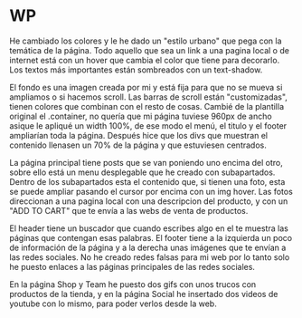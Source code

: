 # WP
He cambiado los colores y le he dado un "estilo urbano" que pega con la temática de la página. Todo aquello que sea un link
a una pagina local o de internet está con un hover que cambia el color que tiene para decorarlo. Los textos más importantes
están sombreados con un text-shadow. 

El fondo es una imagen creada por mi y está fija para que no se mueva si ampliamos o si hacemos scroll. Las barras de scroll están
"customizadas", tienen colores que combinan con el resto de cosas. Cambié de la plantilla original el .container, no quería que mi página
tuviese 960px de ancho asique le apliqué un width 100%, de ese modo el menú, el titulo y el footer ampliarían toda la página. Después hice
que los divs que muestran el contenido llenasen un 70% de la página y que estuviesen centrados.

La página principal tiene posts que se van poniendo uno encima del otro, sobre ello está un menu desplegable que he creado con subapartados.
Dentro de los subapartados esta el contenido que, si tienen una foto, esta se puede ampliar pasando el cursor por encima con un img hover.
Las fotos direccionan a una pagina local con una descripcion del producto, y con un "ADD TO CART" que te envía a las webs de venta de
productos.

El header tiene un buscador que cuando escribes algo en el te muestra las páginas que contengan esas palabras. El footer tiene a la
izquierda un poco de información de la página y a la derecha unas imágenes que te envían a las redes sociales. No he creado redes
falsas para mi web por lo tanto solo he puesto enlaces a las páginas principales de las redes sociales.

En la página Shop y Team he puesto dos gifs con unos trucos con productos de la tienda, y en la página Social he insertado dos videos de 
youtube con lo mismo, para poder verlos desde la web.

